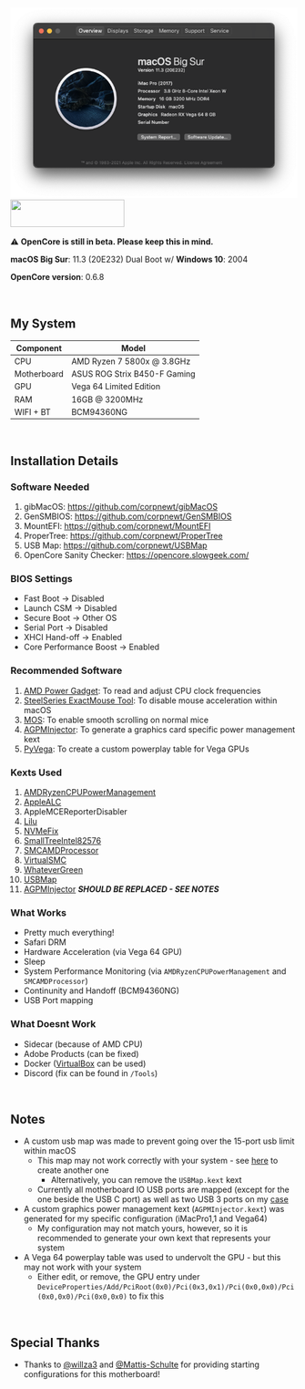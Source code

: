 <img src="Screenshot.png">

<img src="https://github.com/acidanthera/OpenCorePkg/blob/master/Docs/Logos/OpenCore_with_text_Small.png" width="200" height="48"/>

⚠️ <b>OpenCore is still in beta. Please keep this in mind.</b>

**macOS Big Sur**: 11.3 (20E232) Dual Boot w/ **Windows 10**: 2004

**OpenCore version**: 0.6.8 <br>

<br>

## My System
| **Component** | **Model** |
| ------------- | --------- |
| CPU | AMD Ryzen 7 5800x @ 3.8GHz |
| Motherboard | ASUS ROG Strix B450-F Gaming |
| GPU | Vega 64 Limited Edition |
| RAM | 16GB @ 3200MHz |
| WIFI + BT| BCM94360NG |

<br>

## Installation Details

### Software Needed
1. gibMacOS: https://github.com/corpnewt/gibMacOS
2. GenSMBIOS: https://github.com/corpnewt/GenSMBIOS 
3. MountEFI: https://github.com/corpnewt/MountEFI
4. ProperTree: https://github.com/corpnewt/ProperTree
5. USB Map: https://github.com/corpnewt/USBMap
6. OpenCore Sanity Checker: https://opencore.slowgeek.com/

### BIOS Settings
- Fast Boot → Disabled
- Launch CSM → Disabled
- Secure Boot → Other OS
- Serial Port → Disabled
- XHCI Hand-off → Enabled
- Core Performance Boost → Enabled

### Recommended Software
1. [AMD Power Gadget](https://github.com/trulyspinach/SMCAMDProcessor/releases): To read and adjust CPU clock frequencies
2. [SteelSeries ExactMouse Tool](https://downloads.steelseriescdn.com/drivers/tools/steelseries-exactmouse-tool.dmg): To disable mouse acceleration within macOS 
3. [MOS](https://mos.caldis.me/): To enable smooth scrolling on normal mice
4. [AGPMInjector](https://github.com/Pavo-IM/AGPMInjector): To generate a graphics card specific power management kext
5. [PyVega](https://github.com/corpnewt/PyVega): To create a custom powerplay table for Vega GPUs


### Kexts Used
1. [AMDRyzenCPUPowerManagement](https://github.com/trulyspinach/SMCAMDProcessor)
2. [AppleALC](https://github.com/acidanthera/AppleALC)
3. AppleMCEReporterDisabler
4. [Lilu](https://github.com/acidanthera/Lilu)
5. [NVMeFix](https://github.com/acidanthera/NVMeFix)
6. [SmallTreeIntel82576](https://github.com/khronokernel/SmallTree-I211-AT-patch)
7. [SMCAMDProcessor](https://github.com/trulyspinach/SMCAMDProcessor)
8. [VirtualSMC](https://github.com/acidanthera/virtualsmc)
9. [WhateverGreen](https://github.com/acidanthera/whatevergreen)
10. [USBMap](https://github.com/corpnewt/USBMap)
11. [AGPMInjector](https://github.com/Pavo-IM/AGPMInjector) ***SHOULD BE REPLACED - SEE NOTES***

### What Works
- Pretty much everything!
- Safari DRM
- Hardware Acceleration (via Vega 64 GPU)
- Sleep 
- System Performance Monitoring (via `AMDRyzenCPUPowerManagement` and `SMCAMDProcessor`)
- Continunity and Handoff (BCM94360NG)
- USB Port mapping

### What Doesnt Work
- Sidecar (because of AMD CPU)
- Adobe Products (can be fixed)
- Docker ([VirtualBox](https://medium.com/crowdbotics/a-complete-one-by-one-guide-to-install-docker-on-your-mac-os-using-homebrew-e818eb4cfc3) can be used)
- Discord (fix can be found in `/Tools`)

<br>

## Notes
- A custom usb map was made to prevent going over the 15-port usb limit within macOS
  - This map may not work correctly with your system - see [here](https://github.com/corpnewt/USBMap) to create another one
    - Alternatively, you can remove the `USBMap.kext` kext
  - Currently all motherboard IO USB ports are mapped (except for the one beside the USB C port) as well as two USB 3 ports on my [case](https://www.fractal-design.com/products/cases/meshify/meshify-c-dark-tempered-glass/Black/) 
- A custom graphics power management kext (`AGPMInjector.kext`) was generated for my specific configuration (iMacPro1,1 and Vega64)
  - My configuration may not match yours, however, so it is recommended to generate your own kext that represents your system
- A Vega 64 powerplay table was used to undervolt the GPU - but this may not work with your system
  - Either edit, or remove, the GPU entry under `DeviceProperties/Add/PciRoot(0x0)/Pci(0x3,0x1)/Pci(0x0,0x0)/Pci(0x0,0x0)/Pci(0x0,0x0)` to fix this

<br>

## Special Thanks
- Thanks to [@willza3](https://github.com/willza3/macOS-strix-B450i) and [@Mattis-Schulte](https://github.com/Mattis-Schulte/hackintosh-asus-b450f) for providing starting configurations for this motherboard! 